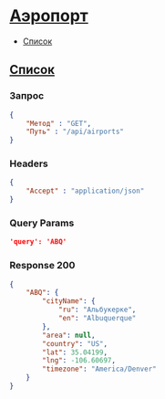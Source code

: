 # [Аэропорт](#list)

- [Список](#list)

<a name="list"></a>
## [Список](#list)

### Запрос
```json
{
    "Метод" : "GET",
    "Путь" : "/api/airports"
}
```

### Headers
```json
{
    "Accept" : "application/json"
}
```

### Query Params
```json
'query': 'ABQ'
```

### Response 200
```json
{
    "ABQ": {
        "cityName": {
            "ru": "Альбукерке",
            "en": "Albuquerque"
        },
        "area": null,
        "country": "US",
        "lat": 35.04199,
        "lng": -106.60697,
        "timezone": "America/Denver"
    }
}
```
